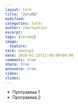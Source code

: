 ```yaml
---
layout: talk
title: "ZeroMQ"
modified:
categories: talks
author: chernyatiev
excerpt:
tags: [zeromq]
image:
  feature:
talk: meetup1
date: 2016-01-23T11:00:00+04:00
comments: true
share: true
announce: true
video:
slides: 
---
```


* Программа 1
* Программа 2
